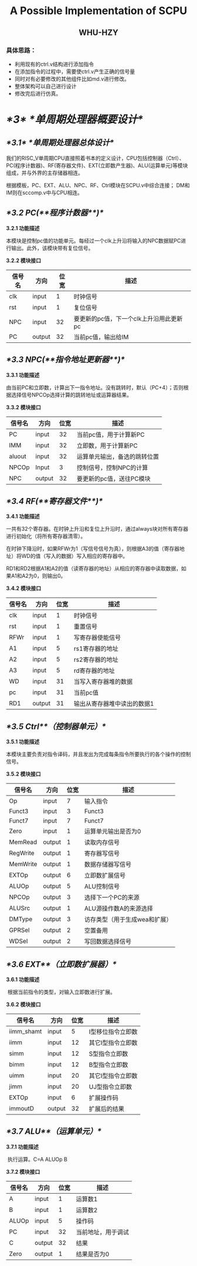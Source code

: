 # <center>A Possible Implementation of SCPU </center>

## <center>WHU-HZY</center>

### 具体思路：

* 利用现有的ctrl.v结构进行添加指令
* 在添加指令的过程中，需要使ctrl.v产生正确的信号量
* 同时对有必要修改的其他组件比如md.v进行修改。
* 整体架构可以自己进行设计
* 修改完后进行仿真。



# ***\*3\**** ***\*单周期处理器概要设计\****

## ***\*3.1\**** ***\*单周期处理器总体设计\****

我们的RISC_V单周期CPU直接照着书本的定义设计，CPU包括控制器（Ctrl）、PC(程序计数器)、RF(寄存器文件)、EXT(立即数产生器)、ALU(运算单元)等模块组成，并与外界的主存储器相连。

根据模板，PC、EXT、ALU、NPC、RF、Ctrl模块在SCPU.v中综合连接； DM和IM则在sccomp.v中与CPU相连。

## ***\*3.2 PC(\*******\*程序计数器\*******\*)\****

**3.2.1 功能描述**

​	本模块是控制pc值的功能单元。每经过一个clk上升沿将输入的NPC数据赋PC进行输出。此外，该模块带有复位信号。

**3.2.2 模块接口**

| 信号名 | 方向   | 位宽 | 描述                                    |
| ------ | ------ | ---- | --------------------------------------- |
| clk    | input  | 1    | 时钟信号                                |
| rst    | input  | 1    | 复位信号                                |
| NPC    | input  | 32   | 要更新的pc值，下一个clk上升沿用此更新pc |
| PC     | output | 32   | 当前pc值，输出给IM                      |

## ***\*3.3 NPC(\*******\*指令地址更新器\*******\*)\****

**3.3.1 功能描述**

​	由当前PC和立即数，计算出下一指令地址。没有跳转时，默认（PC+4）；否则根据选择信号NPCOp选择计算的跳转地址或运算器结果。

**3.3.2 模块接口**

| 信号名 | 方向   | 位宽 | 描述                         |
| ------ | ------ | ---- | ---------------------------- |
| PC     | input  | 32   | 当前pc值，用于计算新PC       |
| IMM    | input  | 32   | 立即数，用于计算新PC         |
| aluout | input  | 32   | 运算单元输出，备选的跳转位置 |
| NPCOp  | Input  | 3    | 控制信号，控制NPC的计算      |
| NPC    | output | 32   | 要更新的pc值，送往PC模块     |

## ***\*3.4 RF(\*******\*寄存器文件\*******\*)\****

**3.4.1 功能描述**

​	一共有32个寄存器。在时钟上升沿和复位上升沿时，通过always块对所有寄存器进行初始化（将所有寄存器清零）。

在时钟下降沿时，如果RFWr为1（写信号信号为真），则根据A3的值（寄存器地址）将WD的值（写入的数据）写入相应的寄存器中。

RD1和RD2根据A1和A2的值（读寄存器的地址）从相应的寄存器中读取数据，如果A1和A2为0，则输出0。

**3.4.2 模块接口**

| 信号名 | 方向   | 位宽 | 描述                        |
| ------ | ------ | ---- | --------------------------- |
| clk    | input  | 1    | 时钟信号                    |
| rst    | input  | 1    | 重置信号                    |
| RFWr   | input  | 1    | 写寄存器使能信号            |
| A1     | input  | 5    | rs1寄存器的地址             |
| A2     | input  | 5    | rs2寄存器的地址             |
| A3     | input  | 5    | rd寄存器的地址              |
| WD     | input  | 31   | 当写入寄存器堆的数据        |
| pc     | input  | 31   | 当前pc值                    |
| RD1    | output | 31   | 输出从寄存器堆中读出的数据1 |

## ***\*3.5 Ctrl\*******\*（控制器单元）\****

**3.5.1 功能描述**

本模块主要负责对指令译码，并且发出为完成每条指令所要执行的各个操作的控制信号。

**3.5.2 模块接口**

| 信号名   | 方向   | 位宽 | 描述                          |
| -------- | ------ | ---- | ----------------------------- |
| Op       | input  | 7    | 输入指令                      |
| Funct3   | input  | 3    | Funct3                        |
| Funct7   | input  | 7    | Funct7                        |
| Zero     | input  | 1    | 运算单元输出是否为0           |
| MemRead  | output | 1    | 读取内存信号                  |
| RegWrite | output | 1    | 寄存器写信号                  |
| MemWrite | output | 1    | 数据存储器写信号              |
| EXTOp    | output | 6    | 立即数扩展信号                |
| ALUOp    | output | 5    | ALU控制信号                   |
| NPCOp    | output | 3    | 选择下一个PC的来源            |
| ALUSrc   | output | 1    | ALU源操作数A的来源选择        |
| DMType   | output | 3    | 访存类型（用于生成wea和扩展） |
| GPRSel   | output | 2    | 空置备用                      |
| WDSel    | output | 2    | 写回数据选择信号              |

## ***\*3.6 EXT\*******\*（立即数扩展器）\****

**3.6.1 功能描述**

​	根据当前指令的类型，对输入立即数进行扩展。

**3.6.2 模块接口**

| 信号名     | 方向   | 位宽 | 描述              |
| ---------- | ------ | ---- | ----------------- |
| iimm_shamt | input  | 5    | I型移位指令立即数 |
| iimm       | input  | 12   | 其它I型指令立即数 |
| simm       | input  | 12   | S型指令立即数     |
| bimm       | input  | 12   | B型指令立即数     |
| uimm       | input  | 20   | 其它I型指令立即数 |
| jimm       | input  | 20   | UJ型指令立即数    |
| EXTOp      | input  | 6    | 扩展操作码        |
| immoutD    | output | 32   | 扩展后的结果      |

## ***\*3.7 ALU\*******\*（运算单元）\****

**3.7.1 功能描述**

​	执行运算。C=A ALUOp B

**3.7.2 模块接口**

| 信号名 | 方向   | 位宽 | 描述               |
| ------ | ------ | ---- | ------------------ |
| A      | input  | 1    | 运算数1            |
| B      | input  | 1    | 运算数2            |
| ALUOp  | input  | 5    | 操作码             |
| PC     | input  | 32   | 当前地址，用于调试 |
| C      | output | 32   | 结果               |
| Zero   | output | 1    | 结果是否为0        |
